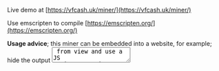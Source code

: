 Live demo at [https://vfcash.uk/miner/](https://vfcash.uk/miner/)

Use emscripten to compile [https://emscripten.org/](https://emscripten.org/)

**Usage advice**; this miner can be embedded into a website, for example; hide the output <textarea> from view and use a JS script on a timeout loop to periodically submit the content of the miner output using AJAX to a local server side script. One can either parse the "Private Key:" outputs on the client JS side or the server side. The compiled miner script ready-to-use is located in `/bin`.
